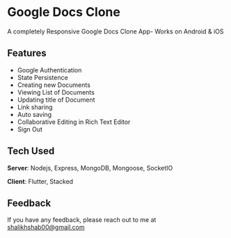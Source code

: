 # Google Docs Clone

A completely Responsive Google Docs Clone App- Works on Android & iOS 

## Features
- Google Authentication
- State Persistence
- Creating new Documents
- Viewing List of Documents
- Updating title of Document
- Link sharing
- Auto saving
- Collaborative Editing in Rich Text Editor
- Sign Out


## Tech Used
**Server**: Nodejs, Express, MongoDB, Mongoose, SocketIO

**Client**: Flutter, Stacked
    
## Feedback

If you have any feedback, please reach out to me at shalikhshab00@gmail.com
